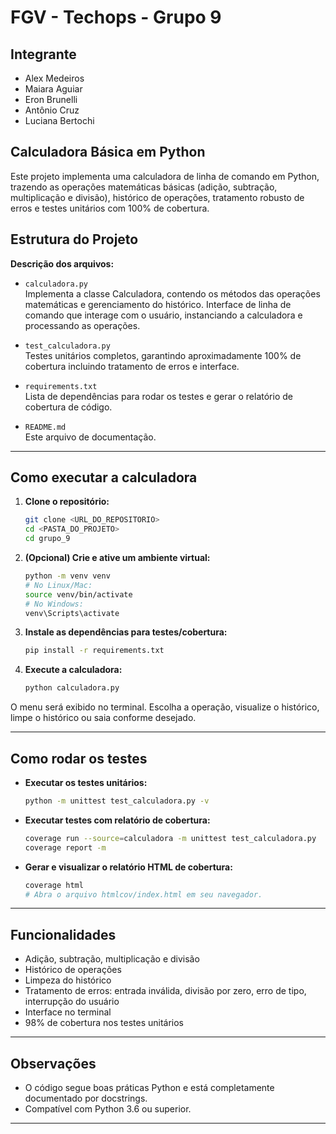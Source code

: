 # FGV - Techops - Grupo 9

## Integrante
- Alex Medeiros
- Maiara Aguiar
- Eron Brunelli
- Antônio Cruz
- Luciana Bertochi

## Calculadora Básica em Python

Este projeto implementa uma calculadora de linha de comando em Python, trazendo as operações matemáticas básicas (adição, subtração, multiplicação e divisão), histórico de operações, tratamento robusto de erros e testes unitários com 100% de cobertura.

## Estrutura do Projeto

**Descrição dos arquivos:**

- `calculadora.py`  
  Implementa a classe Calculadora, contendo os métodos das operações matemáticas e gerenciamento do histórico.
  Interface de linha de comando que interage com o usuário, instanciando a calculadora e processando as operações.

- `test_calculadora.py`  
  Testes unitários completos, garantindo aproximadamente 100% de cobertura incluindo tratamento de erros e interface.

- `requirements.txt`  
  Lista de dependências para rodar os testes e gerar o relatório de cobertura de código.

- `README.md`  
  Este arquivo de documentação.

---

## Como executar a calculadora

1. **Clone o repositório:**

    ```bash
    git clone <URL_DO_REPOSITORIO>
    cd <PASTA_DO_PROJETO>
    cd grupo_9
    ```

2. **(Opcional) Crie e ative um ambiente virtual:**

    ```bash
    python -m venv venv
    # No Linux/Mac:
    source venv/bin/activate
    # No Windows:
    venv\Scripts\activate
    ```

3. **Instale as dependências para testes/cobertura:**

    ```bash
    pip install -r requirements.txt
    ```

4. **Execute a calculadora:**

    ```bash
    python calculadora.py
    ```

O menu será exibido no terminal. Escolha a operação, visualize o histórico, limpe o histórico ou saia conforme desejado.

---

## Como rodar os testes

- **Executar os testes unitários:**

    ```bash
    python -m unittest test_calculadora.py -v
    ```

- **Executar testes com relatório de cobertura:**

    ```bash
    coverage run --source=calculadora -m unittest test_calculadora.py
    coverage report -m
    ```

- **Gerar e visualizar o relatório HTML de cobertura:**

    ```bash
    coverage html
    # Abra o arquivo htmlcov/index.html em seu navegador.
    ```

---

## Funcionalidades

- Adição, subtração, multiplicação e divisão
- Histórico de operações
- Limpeza do histórico
- Tratamento de erros: entrada inválida, divisão por zero, erro de tipo, interrupção do usuário
- Interface no terminal
- 98% de cobertura nos testes unitários

---

## Observações

- O código segue boas práticas Python e está completamente documentado por docstrings.
- Compatível com Python 3.6 ou superior.

---
